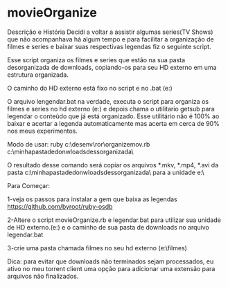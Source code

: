 # movieOrganize

Descrição e História
Decidi a voltar a assistir algumas series(TV Shows) que não acompanhava há algum tempo e para facilitar a organização de filmes e series
e baixar suas respectivas legendas fiz o seguinte script.

Esse script organiza os filmes e series que estão na sua pasta desorganizada de downloads, copiando-os para seu HD externo em uma
estrutura organizada.

O caminho do HD externo está fixo no script e no .bat (e:\)

O arquivo lengendar.bat na verdade, executa o script para organiza os filmes e series no hd externo (e:\) e depois chama
o utilitario getsub para legendar o conteúdo que já está organizado. Esse utilitário não é 100% ao baixar e acertar a 
legenda automaticamente mas acerta em cerca de 90% nos meus experimentos.

Modo de usar:
ruby c:\desenv\ror\organizemov.rb c:\minhapastadedonwloadsdessorganizada\

O resultado desse comando será copiar os arquivos *.mkv, *.mp4, *.avi da pasta c:\minhapastadedonwloadsdessorganizada\ para 
a unidade e:\

Para Começar:

1-veja os passos para instalar a gem que baixa as legendas
https://github.com/byroot/ruby-osdb

2-Altere o script movieOrganize.rb e legendar.bat para utilizar sua unidade de HD externo.(e:\) e o caminho de sua pasta de downloads no arquivo legendar.bat

3-crie uma pasta chamada filmes no seu hd externo (e:\filmes)

Dica: para evitar que downloads não terminados sejam processados, eu ativo no meu torrent client uma opção para adicionar uma extensão para arquivos não finalizados.
